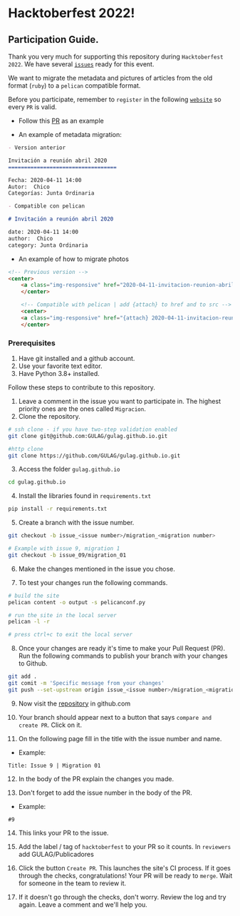 # Hacktoberfest 2022!

## Participation Guide.

Thank you very much for supporting this repository during `Hacktoberfest 2022`.
We have several [`issues`](https://github.com/GULAG/gulag.github.io/issues) ready for this event.

We want to migrate the metadata and pictures of articles from the old format (`ruby`) to a `pelican` compatible format.

Before you participate, remember to `register` in the following [`website`](https://hacktoberfest.digitalocean.com/) so every `PR` is valid.

- Follow this [PR](https://github.com/GULAG/gulag.github.io/pull/44) as an example

- An example of metadata migration:

```md
- Version anterior

Invitación a reunión abril 2020
==================================

Fecha: 2020-04-11 14:00
Autor:  Chico
Categorías: Junta Ordinaria

- Compatible con pelican

# Invitación a reunión abril 2020

date: 2020-04-11 14:00
author:  Chico
category: Junta Ordinaria
```

- An example of how to migrate photos

```html
<!-- Previous version -->
<center>
    <a class="img-responsive" href="2020-04-11-invitacion-reunion-abril/chat.png"><img class="img-responsive" style="width:60%;height:auto;margin-right:12px;" src="2020-04-11-invitacion-reunion-abril/chat.png" alt="VideoConferencia abril" width="325" height="250"></a>
    </center>

    <!-- Compatible with pelican | add {attach} to href and to src -->
    <center>
    <a class="img-responsive" href="{attach} 2020-04-11-invitacion-reunion-abril/chat.png"><img class="img-responsive" style="width:60%;height:auto; margin-right:12px;" src="{attach} 2020-04-11-invitacion-reunion-abril/chat.png" alt="VideoConferencia abril" width="325" height="250"></a>
    </center>

```

### Prerequisites
1. Have git installed and a github account.
2. Use your favorite text editor.
3. Have Python 3.8+ installed.


Follow these steps to contribute to this repository.

1. Leave a comment in the issue you want to participate in. The highest priority ones are the ones called `Migracion`.
2. Clone the repository.

```bash
# ssh clone - if you have two-step validation enabled
git clone git@github.com:GULAG/gulag.github.io.git

#http clone
git clone https://github.com/GULAG/gulag.github.io.git
```

3. Access the folder `gulag.github.io`
```bash
cd gulag.github.io
```

4. Install the libraries found in `requirements.txt`

```bash
pip install -r requirements.txt
```

5. Create a branch with the issue number.

```bash
git checkout -b issue_<issue number>/migration_<migration number>

# Example with issue 9, migration 1
git checkout -b issue_09/migration_01
```

6. Make the changes mentioned in the issue you chose.

7. To test your changes run the following commands.

```bash
# build the site
pelican content -o output -s pelicanconf.py

# run the site in the local server
pelican -l -r

# press ctrl+c to exit the local server
```

8. Once your changes are ready it's time to make your Pull Request (PR). Run the following commands to publish your branch with your changes to Github.

```bash
git add .
git comit -m 'Specific message from your changes'
git push --set-upstream origin issue_<issue number>/migration_<migration number>
```

9. Now visit the [repository](https://github.com/GULAG/gulag.github.io) in github.com

10. Your branch should appear next to a button that says `compare and create PR`. Click on it.

11. On the following page fill in the title with the issue number and name.

- Example:

```
Title: Issue 9 | Migration 01
```

12. In the body of the PR explain the changes you made.

13. Don't forget to add the issue number in the body of the PR.

- Example:

```
#9
```

14. This links your PR to the issue.

15. Add the label / tag of `hacktoberfest` to your PR so it counts. In `reviewers` add GULAG/Publicadores

16. Click the button `Create PR`. This launches the site's CI process. If it goes through the checks, congratulations! Your PR will be ready to `merge`. Wait for someone in the team to review it.

17. If it doesn't go through the checks, don't worry. Review the log and try again. Leave a comment and we'll help you.


